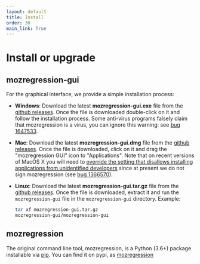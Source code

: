 ```yaml
---
layout: default
title: Install
order: 30
main_link: True
---
```


# Install or upgrade

## mozregression-gui

For the graphical interface, we provide a simple installation process:

- **Windows**:
  Download the latest **mozregression-gui.exe** file from the
  [github releases]. Once the file is downloaded double-click on it and
  follow the installation process. Some anti-virus programs falsely claim that
  mozregression is a virus, you can ignore this warning: see [bug 1647533].
- **Mac**:
  Download the latest **mozregression-gui.dmg** file from the
  [github releases]. Once the file is downloaded, click on it and drag
  the "mozregression GUI" icon to "Applications". Note that on recent
  versions of MacOS X you will need to [override the setting that disallows
  installing applications from unidentified developers](https://support.apple.com/en-ca/guide/mac-help/mh40616/mac) since at present we do not sign mozregression (see
  [bug 1366570]).
- **Linux**:
  Download the latest **mozregression-gui.tar.gz** file from the
  [github releases]. Once the file is downloaded, extract it and run the
  `mozregression-gui` file in the `mozregression-gui` directory. Example:

  ```sh
  tar xf mozregression-gui.tar.gz
  mozregression-gui/mozregression-gui
  ```

## mozregression

The original command line tool, mozregression, is a Python (3.6+)
package installable via [pip]. You can find it on pypi, as
[mozregression](https://pypi.org/project/mozregression/)

[github releases]: https://github.com/mozilla/mozregression/releases
[bug 1366570]: https://bugzilla.mozilla.org/show_bug.cgi?id=1366570
[bug 1581643]: https://bugzilla.mozilla.org/show_bug.cgi?id=1581643
[bug 1647533]: https://bugzilla.mozilla.org/show_bug.cgi?id=1647533
[pip]: https://pypi.org/project/pip/
